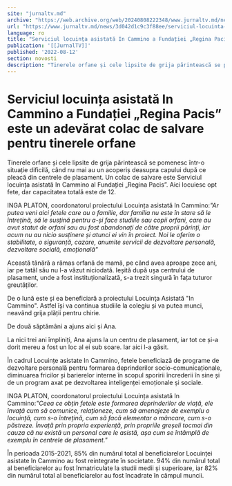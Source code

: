 ```yaml
---
site: "jurnaltv.md"
archive: "https://web.archive.org/web/20240808222348/www.jurnaltv.md/news/3d042d1c9c3f88ee/serviciul-locuinta-asistata-in-cammino-a-fundatiei-regina-pacis-este-un-adevarat-colac-de-salvare-pentru-tinerele-orfane.html"
url: "https://www.jurnaltv.md/news/3d042d1c9c3f88ee/serviciul-locuinta-asistata-in-cammino-a-fundatiei-regina-pacis-este-un-adevarat-colac-de-salvare-pentru-tinerele-orfane.html"
language: ro
title: "Serviciul locuința asistată In Cammino a Fundației „Regina Pacis” este un adevărat colac de salvare pentru tinerele orfane"
publication: '[[JurnalTV]]'
published: '2022-08-12'
section: novosti
description: "Tinerele orfane și cele lipsite de grija părintească se pomenesc într-o situație dificilă, când nu mai au un acoperiș deasupra capului după ce pleacă din centrele de plasament. Un colac de salvare este Serviciul locuința asistată In Cammino al Fundației „Regina Pacis”. Aici locuiesc opt fete, dar capacitatea totală este de 12."
---
```


# Serviciul locuința asistată In Cammino a Fundației „Regina Pacis” este un adevărat colac de salvare pentru tinerele orfane

Tinerele orfane și cele lipsite de grija părintească se pomenesc într-o situație dificilă, când nu mai au un acoperiș deasupra capului după ce pleacă din centrele de plasament. Un colac de salvare este Serviciul locuința asistată In Cammino al Fundației „Regina Pacis”. Aici locuiesc opt fete, dar capacitatea totală este de 12.

INGA PLATON, coordonatorul proiectului Locuința asistată In Cammino:*"Ar putea veni aici fetele care au o familie, dar familia nu este în stare să le întrețină, să le susțină pentru a-și face studiile sau copii orfani, care au avut statut de orfani sau au fost abandonați de către proprii părinți, iar acum nu au nicio susținere și atunci ei vin în proiect. Noi le oferim o stabilitate, o siguranță, cazare, anumite servicii de dezvoltare personală, dezvoltare socială, emoțională"*

Această tânără a rămas orfană de mamă, pe când avea aproape zece ani, iar pe tatăl său nu l-a văzut niciodată. Ieșită după ușa centrului de plasament, unde a fost instituționalizată, s-a trezit singură în fața tuturor greutăților.

De o lună este și ea beneficiară a proiectului Locuinţa Asistată "In Cammino". Astfel își va continua studiile la colegiu și va putea munci, neavând grija plății pentru chirie.

De două săptămâni a ajuns aici și Ana.

La nici trei ani împliniți, Ana ajuns la un centru de plasament, iar tot ce și-a dorit mereu a fost un loc al ei sub soare. Iar aici l-a găsit.

În cadrul Locuințe asistate In Cammino, fetele beneficiază de programe de dezvoltare personală pentru formarea deprinderilor socio-comunicaționale, diminuarea fricilor și barierelor interne în scopul sporirii încrederii în sine și de un program axat pe dezvoltarea inteligenței emoționale și sociale.

INGA PLATON, coordonatorul proiectului Locuința asistată In Cammino:*"Ceea ce obțin fetele este formarea deprinderilor de viață, ele învață cum să comunice, relaționeze, cum să amenajeze de exemplu o locuință, cum s-o întrețină, cum să facă elementar o mâncare, cum s-o păstreze. Învață prin propria experiență, prin propriile greșeli tocmai din cauza că nu există un personal care le asistă, așa cum se întâmplă de exemplu în centrele de plasament."*

În perioada 2015-2021, 85% din numărul total al beneficiarelor Locuinței asistate In Cammino au fost reintegrate în societate. 94% din numărul total al beneficiarelor au fost înmatriculate la studii medii și superioare, iar 82% din numărul total al beneficiarelor au fost încadrate în câmpul muncii.